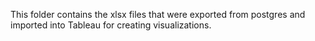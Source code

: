 This folder contains the xlsx files that were exported from postgres and imported into Tableau for creating visualizations.
